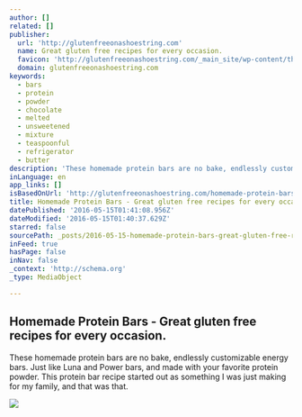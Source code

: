 ```yaml
---
author: []
related: []
publisher:
  url: 'http://glutenfreeonashoestring.com'
  name: Great gluten free recipes for every occasion.
  favicon: 'http://glutenfreeonashoestring.com/_main_site/wp-content/themes/glutenfree/favicon.ico?v=3'
  domain: glutenfreeonashoestring.com
keywords:
  - bars
  - protein
  - powder
  - chocolate
  - melted
  - unsweetened
  - mixture
  - teaspoonful
  - refrigerator
  - butter
description: 'These homemade protein bars are no bake, endlessly customizable energy bars. Just like Luna and Power bars, and made with your favorite protein powder. This protein bar recipe started out as something I was just making for my family, and that was that.'
inLanguage: en
app_links: []
isBasedOnUrl: 'http://glutenfreeonashoestring.com/homemade-protein-bars/?utm_source=feedburner&utm_medium=feed&utm_campaign=Feed%3A+GlutenFreeOnAShoestring+%28Gluten+Free+on+a+Shoestring%29'
title: Homemade Protein Bars - Great gluten free recipes for every occasion.
datePublished: '2016-05-15T01:41:08.956Z'
dateModified: '2016-05-15T01:40:37.629Z'
starred: false
sourcePath: _posts/2016-05-15-homemade-protein-bars-great-gluten-free-recipes-for-every.md
inFeed: true
hasPage: false
inNav: false
_context: 'http://schema.org'
_type: MediaObject

---
```

<article style=""><h1>Homemade Protein Bars - Great gluten free recipes for every occasion.</h1><p>These homemade protein bars are no bake, endlessly customizable energy bars. Just like Luna and Power bars, and made with your favorite protein powder. This protein bar recipe started out as something I was just making for my family, and that was that.</p><img src="http://glutenfreeonashoestring.com/_main_site/wp-content/uploads/2016/05/inside.jpg" /></article>